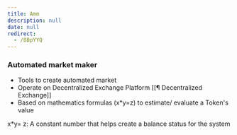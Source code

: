 ```yaml
---
title: Amm
description: null
date: null
redirect:
  - /8BpYYQ
---
```


### Automated market maker

- Tools to create automated market
- Operate on Decentralized Exchange Platform [[¶ Decentralized Exchange]]
- Based on mathematics formulas (x\*y=z) to estimate/ evaluate a Token's value

x\*y= z: A constant number that helps create a balance status for the system
